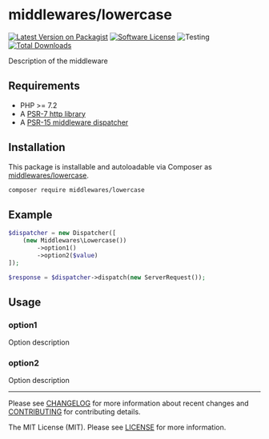 # middlewares/lowercase

[![Latest Version on Packagist][ico-version]][link-packagist]
[![Software License][ico-license]](LICENSE)
![Testing][ico-ga]
[![Total Downloads][ico-downloads]][link-downloads]

Description of the middleware

## Requirements

* PHP >= 7.2
* A [PSR-7 http library](https://github.com/middlewares/awesome-psr15-middlewares#psr-7-implementations)
* A [PSR-15 middleware dispatcher](https://github.com/middlewares/awesome-psr15-middlewares#dispatcher)

## Installation

This package is installable and autoloadable via Composer as [middlewares/lowercase](https://packagist.org/packages/middlewares/lowercase).

```sh
composer require middlewares/lowercase
```

## Example

```php
$dispatcher = new Dispatcher([
    (new Middlewares\Lowercase())
        ->option1()
        ->option2($value)
]);

$response = $dispatcher->dispatch(new ServerRequest());
```

## Usage

### option1

Option description

### option2

Option description

---

Please see [CHANGELOG](CHANGELOG.md) for more information about recent changes and [CONTRIBUTING](CONTRIBUTING.md) for contributing details.

The MIT License (MIT). Please see [LICENSE](LICENSE) for more information.

[ico-version]: https://img.shields.io/packagist/v/middlewares/lowercase.svg?style=flat-square
[ico-license]: https://img.shields.io/badge/license-MIT-brightgreen.svg?style=flat-square
[ico-ga]: https://github.com/middlewares/minifier/workflows/testing/badge.svg
[ico-downloads]: https://img.shields.io/packagist/dt/middlewares/lowercase.svg?style=flat-square

[link-packagist]: https://packagist.org/packages/middlewares/lowercase
[link-downloads]: https://packagist.org/packages/middlewares/lowercase
